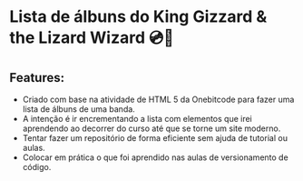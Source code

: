 # Lista de álbuns do King Gizzard & the Lizard Wizard 💿🦎

## Features:
- Criado com base na atividade de HTML 5 da Onebitcode para fazer uma lista de álbuns de uma banda.
- A intenção é ir encrementando a lista com elementos que irei aprendendo ao decorrer do curso até que se torne um site moderno.
- Tentar fazer um repositório de forma eficiente sem ajuda de tutorial ou aulas.
- Colocar em prática o que foi aprendido nas aulas de versionamento de código.
